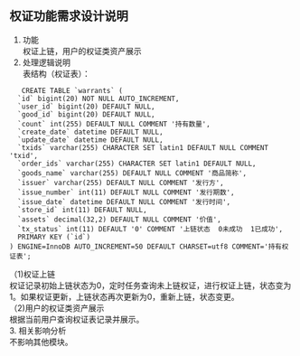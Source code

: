 ## 权证功能需求设计说明
1. 功能 <br>
   权证上链，用户的权证类资产展示<br>
2. 处理逻辑说明<br>
   表结构（权证表）：<br>
```
   CREATE TABLE `warrants` (
  `id` bigint(20) NOT NULL AUTO_INCREMENT,
  `user_id` bigint(20) DEFAULT NULL,
  `good_id` bigint(20) DEFAULT NULL,
  `count` int(255) DEFAULT NULL COMMENT '持有数量',
  `create_date` datetime DEFAULT NULL,
  `update_date` datetime DEFAULT NULL,
  `txids` varchar(255) CHARACTER SET latin1 DEFAULT NULL COMMENT 'txid',
  `order_ids` varchar(255) CHARACTER SET latin1 DEFAULT NULL,
  `goods_name` varchar(255) DEFAULT NULL COMMENT '商品简称',
  `issuer` varchar(255) DEFAULT NULL COMMENT '发行方',
  `issue_number` int(11) DEFAULT NULL COMMENT '发行期数',
  `issue_date` datetime DEFAULT NULL COMMENT '发行时间',
  `store_id` int(11) DEFAULT NULL,
  `assets` decimal(32,2) DEFAULT NULL COMMENT '价值',
  `tx_status` int(11) DEFAULT '0' COMMENT '上链状态  0未成功  1已成功',
  PRIMARY KEY (`id`)
) ENGINE=InnoDB AUTO_INCREMENT=50 DEFAULT CHARSET=utf8 COMMENT='持有权证表';
```
  （1)权证上链<br>
   权证记录初始上链状态为0，定时任务查询未上链权证，进行权证上链，状态变为1。如果权证更新，上链状态再次更新为0，重新上链，状态变更。<br>
  （2)用户的权证类资产展示<br>
  根据当前用户查询权证表记录并展示。<br>
3. 相关影响分析<br>
    不影响其他模块。<br>
